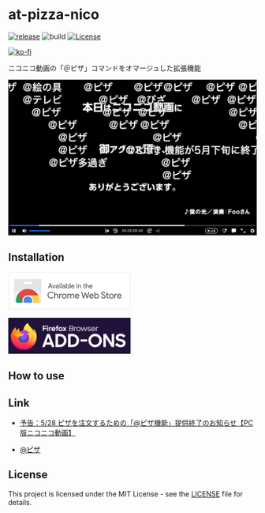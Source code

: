 # at-pizza-nico

[![release](https://badgen.net/github/release/ryohidaka/at-pizza-nico)](https://github.com/ryohidaka/at-pizza-nico/releases/)
![build](https://github.com/ryohidaka/at-pizza-nico/workflows/Build/badge.svg)
[![License](https://img.shields.io/badge/license-MIT-blue.svg)](https://opensource.org/licenses/MIT)

[![ko-fi](https://ko-fi.com/img/githubbutton_sm.svg)](https://ko-fi.com/B0B6TVH92)

ニコニコ動画の「＠ピザ」コマンドをオマージュした拡張機能

![Sample Image](./docs/images/sample.png)

## Installation

[<img src="./docs/images/store/chrome-web-store.png" alt="Available in the Chrome Web Store" width="248" />](https://chromewebstore.google.com/detail/%E3%83%94%E3%82%B6/mlahdoiocbfocfhoodjfmkdadhkabpik)

[<img src="./docs/images/store/firefox-add-ons.png" alt="Firefox Browser ADD-ONS" width="248" />](https://addons.mozilla.org/en-US/firefox/addon/at-pizza/)

<!-- [<img src="./assets/images/microsoft.webp" alt="Microsoft Edge Addons" width="248" />](https://microsoftedge.microsoft.com/...) -->

## How to use

## Link

- [予告：5/28 ピザを注文するための「@ピザ機能」提供終了のお知らせ【PC版ニコニコ動画】](https://blog.nicovideo.jp/niconews/221123.html)

- [@ピザ](https://qa.nicovideo.jp/faq/show/7386?site_domain=default#g)

## License

This project is licensed under the MIT License - see the [LICENSE](LICENSE) file for details.
